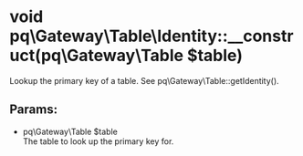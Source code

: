 # void pq\Gateway\Table\Identity::__construct(pq\Gateway\Table $table)

Lookup the primary key of a table.
See pq\Gateway\Table::getIdentity().

## Params:

* pq\Gateway\Table $table  
  The table to look up the primary key for.
